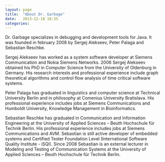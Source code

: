```yaml
---
layout: page
title:	"About Dr. Garbage"
date:	2013-12-18 18:35
categories:
---
```


Dr. Garbage specializes in debugging and development tools for Java. It was
founded in february 2008 by Sergej Alekseev, Peter Palaga and Sebastian
Reschke.

Sergej Alekseev has worked as a system software developer at Siemens
Communication and Nokia Siemens Networks. 2006 Sergej Alekseev obtained his PhD
in Computer Science from the University of Oldenburg in Germany. His research
interests and professional experience include graph theoretical algorithms and
control flow analysis of time critical software systems.

Peter Palaga has graduated in linguistics and computer science at Technical
University Berlin and in philosophy at Comenius University Bratislava. His
professional experience includes jobs at Siemens Communications and Humboldt
University, Knowledge Management in Bioinformatics.

Sebastian Reschke has graduated in Communication and Information Engineering at
the University of Applied Sciences – Beuth Hochschule für Technik Berlin. His
professional experience includes jobs at Siemens Communications and AVM.
Sebastian is still active developer of embedded systems and Certified Tester
Foundation Level (International Software Quality Institute - iSQI). Since 2008
Sebastian is an external lecturer in Modeling and Testing of Communication
Systems at the University of Applied Sciences – Beuth Hochschule für Technik
Berlin.
